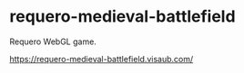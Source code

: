 # requero-medieval-battlefield
Requero WebGL game.

<a href='https://requero-medieval-battlefield.visaub.com/'> https://requero-medieval-battlefield.visaub.com/ </a>
